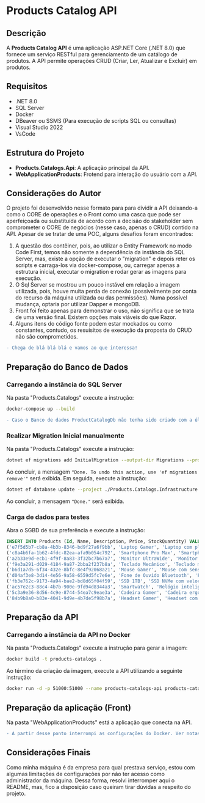 # Products Catalog API

## Descrição

A **Products Catalog API** é uma aplicação ASP.NET Core (.NET 8.0) que fornece um serviço RESTful para gerenciamento de um catálogo de produtos. A API permite operações CRUD (Criar, Ler, Atualizar e Excluir) em produtos.

## Requisitos

- .NET 8.0
- SQL Server
- Docker
- DBeaver ou SSMS (Para execução de scripts SQL ou consultas)
- Visual Studio 2022
- VsCode

## Estrutura do Projeto

- **Products.Catalogs.Api**: A aplicação principal da API.
- **WebApplicationProducts**: Frotend para interação do usuário com a API.

## Considerações do Autor

O projeto foi desenvolvido nesse formato para para dividir a API deixando-a como o CORE de operações e o Front como uma casca que pode ser aperfeiçoada ou substituída de acordo com a decisão do stakeholder sem comprometer o CORE de negócios (nesse caso, apenas o CRUD) contido na API.
Apesar de se tratar de uma POC, alguns desafios foram encontrados:
1. A questão dos contêiner, pois, ao utilizar o Entity Framework no modo Code First, temos não somente a dependência da instância do SQL Server, mas, existe a opção de executar o "migration" e depois reter os scripts e carraga-los via docker-compose, ou, carregar apenas a estrutura inicial, executar o migration e rodar gerar as imagens para execução.
2. O Sql Server se mostrou um pouco instável em relação a imagem utilizada, pois, houve muita perda de conexão (possivelmente por conta do recurso da máquina utilizada ou das permissões). Numa possível mudança, optaria por utilizar Dapper e mongoDB.
3. Front foi feito apenas para demonstrar o uso, não significa que se trata de uma versão final. Existem opções mais viáveis do que Razor.
4. Alguns itens do código fonte podem estar mockados ou como constantes, contudo, os resuisitos de execução da proposta do CRUD não são comprometidos.

```diff
- Chega de blá blá blá e vamos ao que interessa!
```

## Preparação do Banco de Dados

### Carregando a instância do SQL Server

Na pasta "Products.Catalogs" execute a instrução:

```bash
docker-compose up --build
```

```diff
- Caso o Banco de dados ProductCatalogDb não tenha sido criado com a última instrução, será necessário criar manualmente antes do Migration
```

### Realizar Migration Inicial manualmente

Na pasta "Products.Catalogs" execute a instrução:

```bash
dotnet ef migrations add InitialMigration --output-dir Migrations --project ./Products.Catalogs.Infrastructure.Repository/Products.Catalogs.Infrastructure.Repository.csproj --context ProductDbContext --startup-project ./Products.Catalogs.Api/Products.Catalogs.Api.csproj -v
```

Ao concluir, a mensagem `"Done. To undo this action, use 'ef migrations remove'"` será exibida.
Em seguida, execute a instrução:

```bash
dotnet ef database update --project ./Products.Catalogs.Infrastructure.Repository/Products.Catalogs.Infrastructure.Repository.csproj --context ProductDbContext
```
Ao concluir, a mensagem `"Done."` será exibida.

### Carga de dados para testes

Abra o SGBD de sua preferência e execute a instrução:

```sql
INSERT INTO Products (Id, Name, Description, Price, StockQuantity) VALUES
('e7f5d5b7-cb8a-4b3b-8346-bd9f27a6f9bb', 'Laptop Gamer', 'Laptop com placa de vídeo dedicada e processador Intel i7', 4500.99, 25),
('c8a4b6fa-1b62-4fdc-82ea-afa9b054c792', 'Smartphone Pro Max', 'Smartphone com tela OLED e câmera de 108MP', 2999.49, 50),
('a2b33e9d-ecb1-4f9f-8a83-3f32bc7b67a7', 'Monitor UltraWide', 'Monitor de 34 polegadas UltraWide para produtividade', 1999.90, 15),
('f9e3a291-d029-4184-9a87-2bba2f237b8a', 'Teclado Mecânico', 'Teclado mecânico RGB com switches Cherry MX', 499.99, 120),
('b6d1a7d5-6f34-432e-8bfc-8e4f92068a21', 'Mouse Gamer', 'Mouse com sensor óptico de 16.000 DPI', 249.90, 80),
('d04af3e8-3d14-4e56-9a58-6559d5fc7e6e', 'Fone de Ouvido Bluetooth', 'Fone de ouvido com cancelamento de ruído ativo', 799.99, 60),
('fb3e762c-9173-4a94-bae2-bd8d65f04f59', 'SSD 1TB', 'SSD NVMe com velocidade de leitura de até 3500MB/s', 749.90, 100),
('ac57e2c3-88c4-4b7b-900e-9fd94d8344a3', 'Smartwatch', 'Relógio inteligente com monitoramento de atividades físicas', 899.90, 40),
('5c3a9e36-8d56-4c9e-8744-54ea7c9eae3a', 'Cadeira Gamer', 'Cadeira ergonômica com ajuste de altura e inclinação', 1299.99, 30),
('84b9b8a0-b83e-4041-9d9e-4b7de5f98b7a', 'Headset Gamer', 'Headset com som surround 7.1 e microfone removível', 349.90, 45);
```
## Preparação da API

### Carregando a instância da API no Docker

Na pasta "Products.Catalogs" execute a instrução para gerar a imagem:

```bash
docker build -t products-catalogs .
```

Ao término da criação da imagem, execute a API utilizando a seguinte instrução:

```bash
docker run -d -p 51000:51000 --name products-catalogs-api products-catalogs 
```

## Preparação da aplicação (Front)

Na pasta "WebApplicationProducts" está a aplicação que conecta na API.
```diff
- A partir desse ponto interrompi as configurações do Docker. Ver notas em Considerações finais.
```

## Considerações Finais

Como minha máquina é da empresa para qual prestava serviço, estou com algumas limitações de configurações por não ter acesso como administrador da máquina.
Dessa forma, resolvi interromper aqui o README, mas, fico a disposição caso queiram tirar dúvidas a respeito do projeto.
